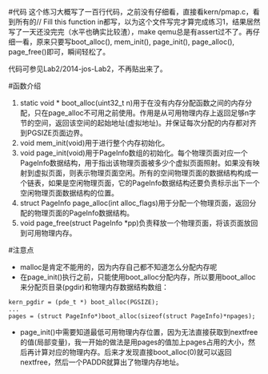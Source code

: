 #代码
这个练习大概写了一百行代码，之前没有仔细看，直接看kern/pmap.c，看到所有的// Fill this function in都写，以为这个文件写完才算完成练习1，结果居然写了一天还没完完（水平也确实比较渣），make qemu总是有assert过不了。再仔细一看，原来只要写boot_alloc(), mem_init(), page_init(), page_alloc(), page_free()即可，瞬间轻松了。

代码可参见Lab2/2014-jos-Lab2，不再贴出来了。

#函数介绍
1. static void * boot_alloc(uint32_t n)用于在没有内存分配函数之间的内存分配，只在page_alloc不可用之前使用。作用是从可用物理内存上返回足够n字节的空间，返回该空间的起始地址(虚拟地址)。并保证每次分配的内存都对齐到PGSIZE页面边界。
2. void mem_init(void)用于进行整个内存初始化。
3. void page_init(void)用于PageInfo数组的初始化。每个物理页面对应一个PageInfo数据结构，用于指出该物理页面被多少个虚拟页面照射。如果没有映射到虚拟页面，则表示物理页面空闲。所有的空间物理页面的数据结构构成一个链表，如果是空闲物理页面，它的PageInfo数据结构还要负责标示出下一个空闲物理页面数据结构的位置。
4. struct PageInfo page_alloc(int alloc_flags)用于分配一个物理页面，返回分配的物理页面的PageInfo数据结构。
5. void page_free(struct PageInfo *pp)负责释放一个物理页面，将该页面放回到可用物理内存。

#注意点
- malloc是肯定不能用的，因为内存自己都不知道怎么分配内存呢
- 在page_init()执行之前，只能使用boot_alloc分配内存，所以要用boot_alloc来分配页目录(pgdir)和物理内存数据结构数组：
```
kern_pgdir = (pde_t *) boot_alloc(PGSIZE);
...
pages = (struct PageInfo*)boot_alloc(sizeof(struct PageInfo)*npages);
```
- page_init()中需要知道最低可用物理内存位置，因为无法直接获取到nextfree的值(局部变量)，我一开始的做法是用pages的值加上pages占用的大小，然后再计算对应的物理内存。后来才发现直接boot_alloc(0)就可以返回nextfree，然后一个PADDR就算出了物理内存地址。
